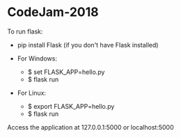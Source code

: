 # CodeJam-2018

To run flask:

*  pip install Flask (if you don't have Flask installed)

* For Windows:
    * $ set FLASK_APP=hello.py
    * $ flask run
* For Linux:
    * $ export FLASK_APP=hello.py
    * $ flask run

Access the application at 127.0.0.1:5000 or localhost:5000